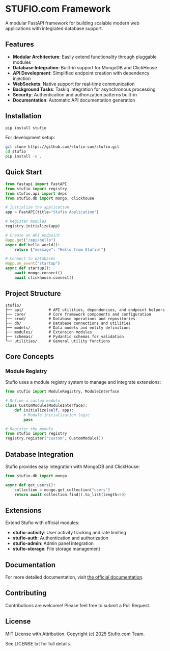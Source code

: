 # STUFIO.com Framework

A modular FastAPI framework for building scalable modern web applications with integrated database support.

## Features

- **Modular Architecture**: Easily extend functionality through pluggable modules
- **Database Integration**: Built-in support for MongoDB and ClickHouse
- **API Development**: Simplified endpoint creation with dependency injection
- **WebSockets**: Native support for real-time communication
- **Background Tasks**: Taskiq integration for asynchronous processing
- **Security**: Authentication and authorization patterns built-in
- **Documentation**: Automatic API documentation generation

## Installation

```bash
pip install stufio
```

For development setup:

```bash
git clone https://github.com/stufio-com/stufio.git
cd stufio
pip install -e .
```

## Quick Start

```python
from fastapi import FastAPI
from stufio import registry
from stufio.api import deps
from stufio.db import mongo, clickhouse

# Initialize the application
app = FastAPI(title="Stufio Application")

# Register modules
registry.initialize(app)

# Create an API endpoint
@app.get("/api/hello")
async def hello_world():
    return {"message": "Hello from Stufio!"}

# Connect to databases
@app.on_event("startup")
async def startup():
    await mongo.connect()
    await clickhouse.connect()
```

## Project Structure

```
stufio/
├── api/           # API utilities, dependencies, and endpoint helpers
├── core/          # Core framework components and configuration
├── crud/          # Database operations and repositories
├── db/            # Database connections and utilities
├── models/        # Data models and entity definitions
├── modules/       # Extension modules
├── schemas/       # Pydantic schemas for validation
└── utilities/     # General utility functions
```

## Core Concepts

### Module Registry

Stufio uses a module registry system to manage and integrate extensions:

```python
from stufio import ModuleRegistry, ModuleInterface

# Define a custom module
class CustomModule(ModuleInterface):
    def initialize(self, app):
        # Module initialization logic
        pass

# Register the module
from stufio import registry
registry.register("custom", CustomModule())
```

## Database Integration

Stufio provides easy integration with MongoDB and ClickHouse:

```python
from stufio.db import mongo

async def get_users():
    collection = mongo.get_collection("users")
    return await collection.find().to_list(length=50)
```

## Extensions

Extend Stufio with official modules:

- **stufio-activity**: User activity tracking and rate limiting
- **stufio-auth**: Authentication and authorization
- **stufio-admin**: Admin panel integration
- **stufio-storage**: File storage management

## Documentation

For more detailed documentation, visit [the official documentation](https://docs.stufio.com).

## Contributing

Contributions are welcome! Please feel free to submit a Pull Request.

## License

MIT License with Attribution. Copyright (c) 2025 Stufio.com Team.

See LICENSE.txt for full details.